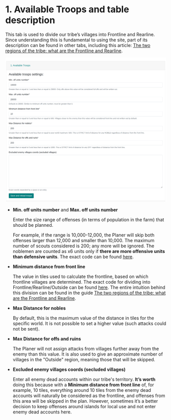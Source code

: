 # 1. Available Troops and table description

This tab is used to divide our tribe’s villages into Frontline and Rearline. Since understanding this is fundamental to using the site, part of its description can be found in other tabs, including this article:
[The two regions of the tribe: what are the Frontline and Rearline](./../primary/two_regions_of_the_tribe.md).

![alt text](image.png)

- **Min. off units number** and **Max. off units number**

    Enter the size range of offenses (in terms of population in the farm) that should be planned.

    For example, if the range is 10,000-12,000, the Planer will skip both offenses larger than 12,000 and smaller than 10,000. The maximum number of scouts considered is 200; any more will be ignored. The noblemen are counted as x6 units only if **there are more offensive units than defensive units**. The exact code can be found [here](https://github.com/rafsaf/Tribal-Wars-Planer/blob/ecc7ff31ed122928a7aea6199af4a0f9ce4718fd/utils/basic/army.py#L242-L250).

- **Minimum distance from front line**

    The value in tiles used to calculate the frontline, based on which frontline villages are determined. The exact code for dividing into Frontline/Rearline/Outside can be found [here](https://github.com/rafsaf/Tribal-Wars-Planer/blob/ecc7ff31ed122928a7aea6199af4a0f9ce4718fd/utils/basic/cdist_brute.py#L83-L99). The entire intuition behind this division can be found in the guide [The two regions of the tribe: what are the Frontline and Rearline](./../primary/two_regions_of_the_tribe.md).

- **Max Distance for nobles**

    By default, this is the maximum value of the distance in tiles for the specific world. It is not possible to set a higher value (such attacks could not be sent).

- **Max Distance for offs and ruins**

    The Planer will not assign attacks from villages further away from the enemy than this value. It is also used to give an approximate number of villages in the "Outside" region, meaning those that will be skipped.

- **Excluded enemy villages coords (secluded villages)**

    Enter all enemy dead accounts within our tribe's territory. **It’s worth** doing this because with a **Minimum distance from front line** of, for example, 10 tiles, everything around 10 tiles from the enemy dead accounts will naturally be considered as the frontline, and offenses from this area will be skipped in the plan. However, sometimes it’s a better decision to keep offenses around islands for local use and not enter enemy dead accounts here.